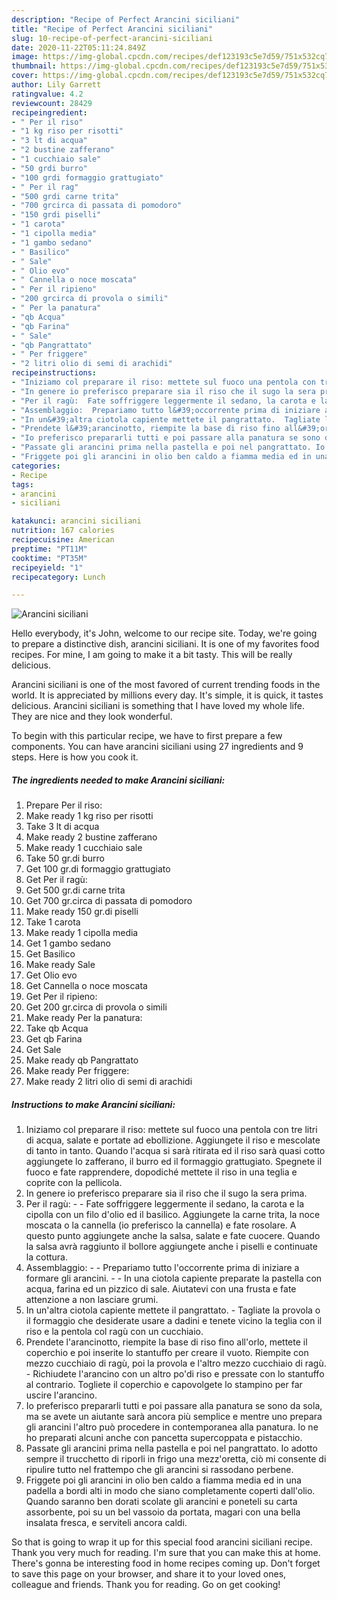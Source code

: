 ```yaml
---
description: "Recipe of Perfect Arancini siciliani"
title: "Recipe of Perfect Arancini siciliani"
slug: 10-recipe-of-perfect-arancini-siciliani
date: 2020-11-22T05:11:24.849Z
image: https://img-global.cpcdn.com/recipes/def123193c5e7d59/751x532cq70/arancini-siciliani-recipe-main-photo.jpg
thumbnail: https://img-global.cpcdn.com/recipes/def123193c5e7d59/751x532cq70/arancini-siciliani-recipe-main-photo.jpg
cover: https://img-global.cpcdn.com/recipes/def123193c5e7d59/751x532cq70/arancini-siciliani-recipe-main-photo.jpg
author: Lily Garrett
ratingvalue: 4.2
reviewcount: 28429
recipeingredient:
- " Per il riso"
- "1 kg riso per risotti"
- "3 lt di acqua"
- "2 bustine zafferano"
- "1 cucchiaio sale"
- "50 grdi burro"
- "100 grdi formaggio grattugiato"
- " Per il rag"
- "500 grdi carne trita"
- "700 grcirca di passata di pomodoro"
- "150 grdi piselli"
- "1 carota"
- "1 cipolla media"
- "1 gambo sedano"
- " Basilico"
- " Sale"
- " Olio evo"
- " Cannella o noce moscata"
- " Per il ripieno"
- "200 grcirca di provola o simili"
- " Per la panatura"
- "qb Acqua"
- "qb Farina"
- " Sale"
- "qb Pangrattato"
- " Per friggere"
- "2 litri olio di semi di arachidi"
recipeinstructions:
- "Iniziamo col preparare il riso: mettete sul fuoco una pentola con tre litri di acqua, salate e portate ad ebollizione. Aggiungete il riso e mescolate di tanto in tanto. Quando l&#39;acqua si sarà ritirata ed il riso sarà quasi cotto aggiungete lo zafferano, il burro ed il formaggio grattugiato. Spegnete il fuoco e fate rapprendere, dopodiché mettete il riso in una teglia e coprite con la pellicola."
- "In genere io preferisco preparare sia il riso che il sugo la sera prima."
- "Per il ragù:  Fate soffriggere leggermente il sedano, la carota e la cipolla con un filo d&#39;olio ed il basilico. Aggiungete la carne trita, la noce moscata o la cannella (io preferisco la cannella) e fate rosolare. A questo punto aggiungete anche la salsa, salate e fate cuocere. Quando la salsa avrà raggiunto il bollore aggiungete anche i piselli e continuate la cottura."
- "Assemblaggio:  Prepariamo tutto l&#39;occorrente prima di iniziare a formare gli arancini.  In una ciotola capiente preparate la pastella con acqua, farina ed un pizzico di sale. Aiutatevi con una frusta e fate attenzione a non lasciare grumi."
- "In un&#39;altra ciotola capiente mettete il pangrattato.  Tagliate la provola o il formaggio che desiderate usare a dadini e tenete vicino la teglia con il riso e la pentola col ragù con un cucchiaio."
- "Prendete l&#39;arancinotto, riempite la base di riso fino all&#39;orlo, mettete il coperchio e poi inserite lo stantuffo per creare il vuoto. Riempite con mezzo cucchiaio di ragù, poi la provola e l&#39;altro mezzo cucchiaio di ragù.  Richiudete l&#39;arancino con un altro po&#39;di riso e pressate con lo stantuffo al contrario. Togliete il coperchio e capovolgete lo stampino per far uscire l&#39;arancino."
- "Io preferisco prepararli tutti e poi passare alla panatura se sono da sola, ma se avete un aiutante sarà ancora più semplice e mentre uno prepara gli arancini l&#39;altro può procedere in contemporanea alla panatura. Io ne ho preparati alcuni anche con pancetta supercoppata e pistacchio."
- "Passate gli arancini prima nella pastella e poi nel pangrattato. Io adotto sempre il trucchetto di riporli in frigo una mezz&#39;oretta, ciò mi consente di ripulire tutto nel frattempo che gli arancini si rassodano perbene."
- "Friggete poi gli arancini in olio ben caldo a fiamma media ed in una padella a bordi alti in modo che siano completamente coperti dall&#39;olio. Quando saranno ben dorati scolate gli arancini e poneteli su carta assorbente, poi su un bel vassoio da portata, magari con una bella insalata fresca, e serviteli ancora caldi."
categories:
- Recipe
tags:
- arancini
- siciliani

katakunci: arancini siciliani 
nutrition: 167 calories
recipecuisine: American
preptime: "PT11M"
cooktime: "PT35M"
recipeyield: "1"
recipecategory: Lunch

---
```



![Arancini siciliani](https://img-global.cpcdn.com/recipes/def123193c5e7d59/751x532cq70/arancini-siciliani-recipe-main-photo.jpg)

Hello everybody, it's John, welcome to our recipe site. Today, we're going to prepare a distinctive dish, arancini siciliani. It is one of my favorites food recipes. For mine, I am going to make it a bit tasty. This will be really delicious.

Arancini siciliani is one of the most favored of current trending foods in the world. It is appreciated by millions every day. It's simple, it is quick, it tastes delicious. Arancini siciliani is something that I have loved my whole life. They are nice and they look wonderful.




To begin with this particular recipe, we have to first prepare a few components. You can have arancini siciliani using 27 ingredients and 9 steps. Here is how you cook it.

<!--inarticleads1-->

##### The ingredients needed to make Arancini siciliani:

1. Prepare  Per il riso:
1. Make ready 1 kg riso per risotti
1. Take 3 lt di acqua
1. Make ready 2 bustine zafferano
1. Make ready 1 cucchiaio sale
1. Take 50 gr.di burro
1. Get 100 gr.di formaggio grattugiato
1. Get  Per il ragù:
1. Get 500 gr.di carne trita
1. Get 700 gr.circa di passata di pomodoro
1. Make ready 150 gr.di piselli
1. Take 1 carota
1. Make ready 1 cipolla media
1. Get 1 gambo sedano
1. Get  Basilico
1. Make ready  Sale
1. Get  Olio evo
1. Get  Cannella o noce moscata
1. Get  Per il ripieno:
1. Get 200 gr.circa di provola o simili
1. Make ready  Per la panatura:
1. Take qb Acqua
1. Get qb Farina
1. Get  Sale
1. Make ready qb Pangrattato
1. Make ready  Per friggere:
1. Make ready 2 litri olio di semi di arachidi




<!--inarticleads2-->

##### Instructions to make Arancini siciliani:

1. Iniziamo col preparare il riso: mettete sul fuoco una pentola con tre litri di acqua, salate e portate ad ebollizione. Aggiungete il riso e mescolate di tanto in tanto. Quando l&#39;acqua si sarà ritirata ed il riso sarà quasi cotto aggiungete lo zafferano, il burro ed il formaggio grattugiato. Spegnete il fuoco e fate rapprendere, dopodiché mettete il riso in una teglia e coprite con la pellicola.
1. In genere io preferisco preparare sia il riso che il sugo la sera prima.
1. Per il ragù: -  - Fate soffriggere leggermente il sedano, la carota e la cipolla con un filo d&#39;olio ed il basilico. Aggiungete la carne trita, la noce moscata o la cannella (io preferisco la cannella) e fate rosolare. A questo punto aggiungete anche la salsa, salate e fate cuocere. Quando la salsa avrà raggiunto il bollore aggiungete anche i piselli e continuate la cottura.
1. Assemblaggio: -  - Prepariamo tutto l&#39;occorrente prima di iniziare a formare gli arancini. -  - In una ciotola capiente preparate la pastella con acqua, farina ed un pizzico di sale. Aiutatevi con una frusta e fate attenzione a non lasciare grumi.
1. In un&#39;altra ciotola capiente mettete il pangrattato.  - Tagliate la provola o il formaggio che desiderate usare a dadini e tenete vicino la teglia con il riso e la pentola col ragù con un cucchiaio.
1. Prendete l&#39;arancinotto, riempite la base di riso fino all&#39;orlo, mettete il coperchio e poi inserite lo stantuffo per creare il vuoto. Riempite con mezzo cucchiaio di ragù, poi la provola e l&#39;altro mezzo cucchiaio di ragù.  - Richiudete l&#39;arancino con un altro po&#39;di riso e pressate con lo stantuffo al contrario. Togliete il coperchio e capovolgete lo stampino per far uscire l&#39;arancino.
1. Io preferisco prepararli tutti e poi passare alla panatura se sono da sola, ma se avete un aiutante sarà ancora più semplice e mentre uno prepara gli arancini l&#39;altro può procedere in contemporanea alla panatura. Io ne ho preparati alcuni anche con pancetta supercoppata e pistacchio.
1. Passate gli arancini prima nella pastella e poi nel pangrattato. Io adotto sempre il trucchetto di riporli in frigo una mezz&#39;oretta, ciò mi consente di ripulire tutto nel frattempo che gli arancini si rassodano perbene.
1. Friggete poi gli arancini in olio ben caldo a fiamma media ed in una padella a bordi alti in modo che siano completamente coperti dall&#39;olio. Quando saranno ben dorati scolate gli arancini e poneteli su carta assorbente, poi su un bel vassoio da portata, magari con una bella insalata fresca, e serviteli ancora caldi.




So that is going to wrap it up for this special food arancini siciliani recipe. Thank you very much for reading. I'm sure that you can make this at home. There's gonna be interesting food in home recipes coming up. Don't forget to save this page on your browser, and share it to your loved ones, colleague and friends. Thank you for reading. Go on get cooking!
